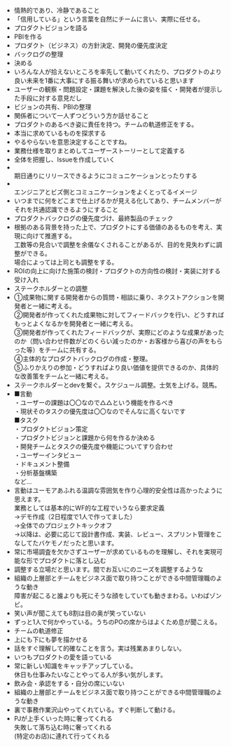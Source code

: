 * 情熱的であり、冷静であること
* 「信用している」という言葉を自然にチームに言い、実際に任せる。
* プロダクトビジョンを語る
* PBIを作る
* プロダクト（ビジネス）の方針決定、開発の優先度決定
* バックログの整理
* 決める
* いろんな人が拾えないところを率先して動いてくれたり、プロダクトのより良い未来を1番に大事にする振る舞いが求められていると思います
* ユーザーの観察・問題設定・課題を解決した後の姿を描く・開発者が提示した手段に対する意見だし
* ビジョンの共有、PBIの整理
* 関係者について一人ずつどういう方か話せること
* プロダクトのあるべき姿に責任を持つ。チームの軌道修正をする。
* 本当に求めているものを探求する
* やるやらないを意思決定することですね。
* 業務仕様を取りまとめしてユーザーストーリーとして定義する
* 全体を把握し、Issueを作成していく
* <br>期日通りにリリースできるようにコミュニケーションとったりする
* <br>エンジニアとビズ側とコミュニケーションをよくとってるイメージ
* いつまでに何をどこまで仕上げるかが見える化してあり、チームメンバーがそれを共通認識できるようにすること
* プロダクトバックログの優先度づけ、最終製品のチェック
* 根拠のある背景を持った上で、プロダクトにする価値のあるものを考え、実現に向けて推進する。
<br>工数等の見合いで調整を余儀なくされることがあるが、目的を見失わずに調整ができる。
<br>場合によっては上司とも調整をする。
* ROIの向上に向けた施策の検討・プロダクトの方向性の検討・実装に対する受け入れ
* ステークホルダーとの調整
* ①成果物に関する開発者からの質問・相談に乗り、ネクストアクションを開発者と一緒に考える。
<br>②開発者が作ってくれた成果物に対してフィードバックを行い、どうすればもっとよくなるかを開発者と一緒に考える。
<br>③開発者が作ってくれたフィードバックが、実際にどのような成果があったのか（問い合わせ件数がどのくらい減ったのか・お客様から喜びの声をもらった等）をチームに共有する。
<br>④主体的なプロダクトバックログの作成・整理。
<br>⑤ふりかえりの参加・どうすればより良い価値を提供できるのか、具体的な改善策をチームと一緒に考える。
* ステークホルダーとdevを繋ぐ。スケジュール調整。士気を上げる。競馬。
* ■言動
<br>・ユーザーの課題は〇〇なので△△という機能を作るべき
<br>・現状そのタスクの優先度は〇〇なのでそんなに高くないです
<br>■タスク
<br>・プロダクトビジョン策定
<br>・プロダクトビジョンと課題から何を作るか決める
<br>・開発チームとタスクの優先度や機能についてすり合わせ
<br>・ユーザーインタビュー
<br>・ドキュメント整備
<br>・分析基盤構築
<br>など…
* 言動はユーモアあふれる温調な雰囲気を作り心理的安全性は高かったように思えます。
<br>業務としては基本的にWF的な工程でいうなら要求定義
<br>->デモ作成（2日程度で1人で作ってました）
<br>->全体でのプロジェクトキックオフ
<br>->以降は、必要に応じて設計書作成、実装、レビュー、スプリント管理をこなしてたバケモノだったと思います。
* 常に市場調査を欠かさずユーザーが求めているものを理解し、それを実現可能な形でプロダクトに落とし込む
* 調整する立場だと思います。間でお互いにのニーズを調整するような
* 組織の上層部とチームをビジネス面で取り持つことができる中間管理職のような動き
<br>障害が起こると誰よりも死にそうな顔をしていても動きまわる。いわばゾンビ。
* 笑い声が聞こえても8割は目の奥が笑っていない
* ずっと1人で何かやっている。うちのPOの席からはよくため息が聞こえる。
* チームの軌道修正
* 上にも下にも夢を描かせる
* 話をすぐ理解して的確なことを言う。実は残業あまりしない。
* いつもプロダクトの愛を語っている
* 常に新しい知識をキャッチアップしている。
<br>休日も仕事みたいなことやってる人が多い気がします。
* 飲み会・承認をする・自分の席にいない
* 組織の上層部とチームをビジネス面で取り持つことができる中間管理職のような動き
* 裏で事務作業沢山やってくれている。すぐ判断して動ける。
* PJが上手くいった時に奢ってくれる
<br>失敗して落ち込む時に奢ってくれる
<br>(特定のお店)に連れて行ってくれる